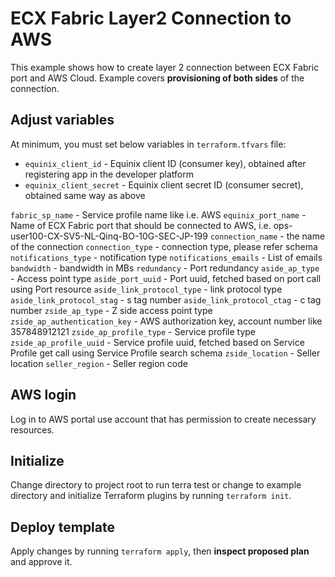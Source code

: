 # ECX Fabric Layer2 Connection to AWS

This example shows how to create layer 2 connection between ECX Fabric port
and AWS Cloud.
Example covers **provisioning of both sides** of the connection.

## Adjust variables

At minimum, you must set below variables in `terraform.tfvars` file:

* `equinix_client_id` - Equinix client ID (consumer key), obtained after
  registering app in the developer platform
* `equinix_client_secret` - Equinix client secret ID (consumer secret),
  obtained same way as above

`fabric_sp_name` - Service profile name like i.e. AWS
`equinix_port_name` -  Name of ECX Fabric port that should be
connected to AWS, i.e. ops-user100-CX-SV5-NL-Qinq-BO-10G-SEC-JP-199
`connection_name` - the name of the connection
`connection_type` - connection type, please refer schema
`notifications_type` - notification type
`notifications_emails` - List of emails
`bandwidth` - bandwidth in MBs
`redundancy` - Port redundancy
`aside_ap_type` - Access point type
`aside_port_uuid` - Port uuid, fetched based on port call using Port resource
`aside_link_protocol_type` - link protocol type
`aside_link_protocol_stag` - s tag number
`aside_link_protocol_ctag` - c tag number
`zside_ap_type` - Z side access point type
`zside_ap_authentication_key` - AWS authorization key, account number like 357848912121
`zside_ap_profile_type` - Service profile type
`zside_ap_profile_uuid` - Service profile uuid, fetched based on Service Profile get call using Service Profile search schema
`zside_location` - Seller location
`seller_region` - Seller region code

## AWS login

Log in to AWS portal use account that has permission to create necessary resources.

## Initialize

Change directory to project root to run terra test or change to example directory and initialize Terraform plugins
by running `terraform init`.

## Deploy template

Apply changes by running `terraform apply`, then **inspect proposed plan**
and approve it.
